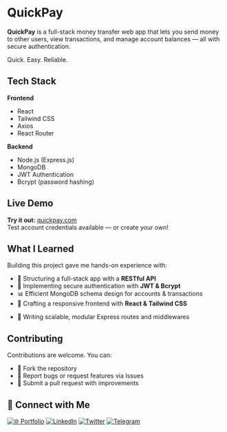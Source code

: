 # QuickPay

**QuickPay** is a full-stack money transfer web app that lets you send money to other users, view transactions, and manage account balances — all with secure authentication.

Quick. Easy. Reliable.



<!-- ## Features

- 🔐 **User authentication** (Signup & Signin with JWT)  
- 🔑 Passwords securely hashed using **bcrypt**  
- 📧 OTP emails powered by **SendGrid API**  
- 🧑‍🤝‍🧑 Searchable user list for money transfers (`/bulk` endpoint)  
- 💸 Real-time money transfers between accounts  
- 💰 View your account balance (`/balance` endpoint)  
- 📊 MongoDB-backed transaction history  
- 🧪 Input validation & robust error handling  
- 📱 Fully responsive UI with **React + Tailwind CSS**  
- 🛡️ Middleware-protected routes on the backend  
- ✅ Deployable to Vercel (frontend) & Render (backend)

--- -->

## Tech Stack

**Frontend**  
- React  
- Tailwind CSS  
- Axios  
- React Router  

**Backend**  
- Node.js (Express.js)  
- MongoDB  
- JWT Authentication  
- Bcrypt (password hashing)  
<!-- - SendGrid (OTP emails) -->



## Live Demo

**Try it out:** [quickpay.com](https://quickpay.nishul.dev)  
Test account credentials available — or create your own!



<!-- ## Why QuickPay?

**QuickPay** simplifies money transfers and account management in one place. Whether you need to send money to a friend or check your balance — it’s quick, secure, and built for scale.

**Core values**:
- Ease of use  
- Data privacy & security  
- Scalable and maintainable architecture  

--- -->

## What I Learned

Building this project gave me hands-on experience with:

- 🧠 Structuring a full-stack app with a **RESTful API**  
- 🔐 Implementing secure authentication with **JWT & Bcrypt**  
- 📊 Efficient MongoDB schema design for accounts & transactions  
- 🎨 Crafting a responsive frontend with **React & Tailwind CSS**  
<!-- - 📧 Integrating **SendGrid API** for OTP emails   -->
- 🧪 Writing scalable, modular Express routes and middlewares  



## Contributing

Contributions are welcome. You can:
- 🍴 Fork the repository  
- 🐛 Report bugs or request features via Issues  
- 🔀 Submit a pull request with improvements  



## 🤝 Connect with Me

[![🌐 Portfolio](https://img.shields.io/badge/🌐_Portfolio-36BCF7?style=for-the-badge&logoColor=white&labelColor=1F222E)](https://nishul.dev) [![LinkedIn](https://img.shields.io/badge/LinkedIn-0A66C2?style=for-the-badge&logo=linkedin&logoColor=white&labelColor=1F222E)](https://www.linkedin.com/in/nishuldhakar) [![Twitter](https://img.shields.io/badge/X-000000?style=for-the-badge&logo=x&logoColor=white&labelColor=1F222E)](https://x.com/nishuldhakar) [![Telegram](https://img.shields.io/badge/Telegram-229ED9?style=for-the-badge&logo=telegram&logoColor=white&labelColor=1F222E)](https://t.me/nishuldhakar)



